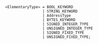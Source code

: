 <!-- This file is generated automatically by infrastructure scripts. Please don't edit by hand. -->

```{ .ebnf .slang-ebnf #ElementaryType }
«ElementaryType» = BOOL_KEYWORD
                 | STRING_KEYWORD
                 | AddressType
                 | BYTES_KEYWORD
                 | SIGNED_INTEGER_TYPE
                 | UNSIGNED_INTEGER_TYPE
                 | SIGNED_FIXED_TYPE
                 | UNSIGNED_FIXED_TYPE;
```
